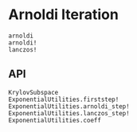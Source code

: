 # Arnoldi Iteration

```@docs
arnoldi
arnoldi!
lanczos!
```

## API

```@docs
KrylovSubspace
ExponentialUtilities.firststep!
ExponentialUtilities.arnoldi_step!
ExponentialUtilities.lanczos_step!
ExponentialUtilities.coeff
```
